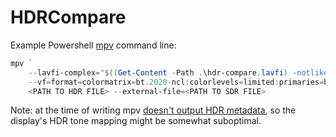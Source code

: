 # HDRCompare

Example Powershell [mpv][] command line:

```powershell
mpv `
    --lavfi-complex="$((Get-Content -Path .\hdr-compare.lavfi) -notlike '#*')" `
    --vf=format=colormatrix=bt.2020-ncl:colorlevels=limited:primaries=bt.2020:gamma=pq `
    <PATH TO HDR FILE> --external-file=<PATH TO SDR FILE>
```

Note: at the time of writing mpv [doesn't output HDR metadata][mpv10129], so the
display's HDR tone mapping might be somewhat suboptimal.

[mpv]: https://mpv.io/manual/master/#miscellaneous
[mpv10129]: https://github.com/mpv-player/mpv/issues/10129
